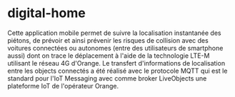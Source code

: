 # digital-home
 Cette application mobile permet de suivre la localisation instantanée des piétons, de prévoir et ainsi prévenir les risques de collision avec des voitures connectées ou autonomes (entre des utilisateurs de smartphone aussi) dont on trace le déplacement à l'aide de la technologie LTE-M utilisant le réseau 4G d'Orange. Le transfert d'informations de localisation entre les objects connectés a été réalisé avec le protocole MQTT qui est le standard pour l'IoT Messaging avec comme broker LiveObjects une plateforme IoT de l'opérateur Orange.
